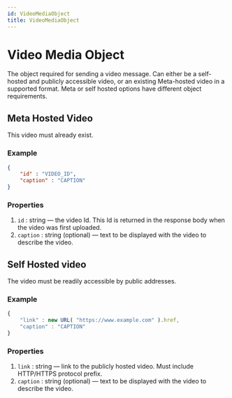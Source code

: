 ```yaml
---
id: VideoMediaObject
title: VideoMediaObject
---
```


# Video Media Object
The object required for sending a video message. Can either be a self-hosted and publicly accessible video, or an existing Meta-hosted video in a supported format. Meta or self hosted options have different object requirements.

## Meta Hosted Video
This video must already exist.

### Example
```json
{
    "id" : "VIDEO_ID",
    "caption" : "CAPTION"
}
```

### Properties
1. `id` : string — the video Id. This Id is returned in the response body when the video was first uploaded.
2. `caption` : string (optional) — text to be displayed with the video to describe the video.

## Self Hosted video
The video must be readily accessible by public addresses.

### Example
```js
{
    "link" : new URL( "https://www.example.com" ).href,
    "caption" : "CAPTION"
}
```

### Properties
1. `link` :  string — link to the publicly hosted video. Must include HTTP/HTTPS protocol prefix.
2. `caption` : string (optional) — text to be displayed with the video to describe the video.

